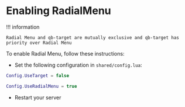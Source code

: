 # Enabling RadialMenu

!!! information

    Radial Menu and qb-target are mutually exclusive and qb-target has priority over Radial Menu

To enable Radial Menu, follow these instructions:

- Set the following configuration in `shared/config.lua`:

```lua title="shared/config.lua"
Config.UseTarget = false

Config.UseRadialMenu = true
```

- Restart your server
